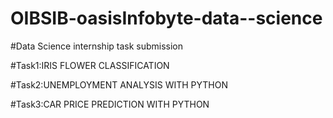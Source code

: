 # OIBSIB-oasisInfobyte-data--science
#Data Science internship task submission

#Task1:IRIS FLOWER CLASSIFICATION

#Task2:UNEMPLOYMENT ANALYSIS WITH PYTHON

#Task3:CAR PRICE PREDICTION WITH PYTHON
